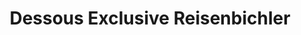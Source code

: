 ---
title: "Dessous Exclusive Reisenbichler"
url: /bad-schallerbach/dessous-exclusive-reisenbichler/
shop: Kleidung
---